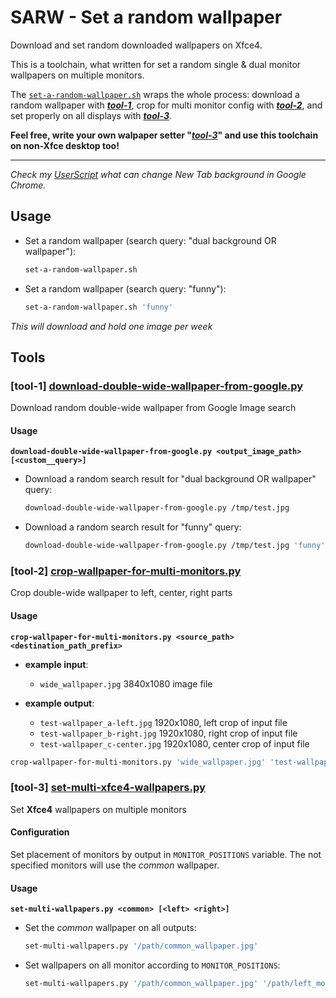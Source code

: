 # SARW - Set a random wallpaper

Download and set random downloaded wallpapers on Xfce4.

This is a toolchain, what written for set a random single & dual monitor wallpapers on multiple monitors.

The [`set-a-random-wallpaper.sh`](set-a-random-wallpaper.sh) wraps the whole process: download a random wallpaper with [***tool-1***](#tool-1-download-double-wide-wallpaper-from-googlepy), crop for multi
monitor config with [***tool-2***](#tool-2-crop-wallpaper-for-multi-monitorspy), and set properly on all displays with [***tool-3***](#tool-3-set-multi-xfce4-wallpaperspy).

**Feel free, write your own walpaper setter "[***tool-3***](#tool-3-set-multi-xfce4-wallpaperspy)" and use this toolchain on non-Xfce desktop too!**

---

*Check my [UserScript](https://gist.github.com/andras-tim/d89344b843e9ebaeade5) what can change New Tab background in Google Chrome.*


## Usage

* Set a random wallpaper (search query: "dual background OR wallpaper"):

    ``` bash
    set-a-random-wallpaper.sh
    ```

* Set a random wallpaper (search query: "funny"):

    ``` bash
    set-a-random-wallpaper.sh 'funny'
    ```

*This will download and hold one image per week*


## Tools

### [tool-1] [download-double-wide-wallpaper-from-google.py](download-double-wide-wallpaper-from-google.py)

Download random double-wide wallpaper from Google Image search


#### Usage
**``download-double-wide-wallpaper-from-google.py <output_image_path> [<custom__query>]``**

* Download a random search result for "dual background OR wallpaper" query:

    ``` bash
    download-double-wide-wallpaper-from-google.py /tmp/test.jpg
    ```

* Download a random search result for "funny" query:

    ``` bash
    download-double-wide-wallpaper-from-google.py /tmp/test.jpg 'funny'
    ```


### [tool-2] [crop-wallpaper-for-multi-monitors.py](crop-wallpaper-for-multi-monitors.py)

Crop double-wide wallpaper to left, center, right parts


#### Usage
**``crop-wallpaper-for-multi-monitors.py <source_path> <destination_path_prefix>``**

* **example input**:

    * ``wide_wallpaper.jpg`` 3840x1080 image file

* **example output**:

    * ``test-wallpaper_a-left.jpg`` 1920x1080, left crop of input file
    * ``test-wallpaper_b-right.jpg`` 1920x1080, right crop of input file
    * ``test-wallpaper_c-center.jpg`` 1920x1080, center crop of input file

``` bash
crop-wallpaper-for-multi-monitors.py 'wide_wallpaper.jpg' 'test-wallpaper'
```


### [tool-3] [set-multi-xfce4-wallpapers.py](set-multi-xfce4-wallpapers.py)

Set **Xfce4** wallpapers on multiple monitors


#### Configuration

Set placement of monitors by output in ``MONITOR_POSITIONS`` variable. The not specified monitors will use the *common*
wallpaper.


#### Usage
**``set-multi-wallpapers.py <common> [<left> <right>]``**

* Set the *common* wallpaper on all outputs:

    ``` bash
    set-multi-wallpapers.py '/path/common_wallpaper.jpg'
    ```

* Set wallpapers on all monitor according to ``MONITOR_POSITIONS``:

    ``` bash
    set-multi-wallpapers.py '/path/common_wallpaper.jpg' '/path/left_monitor_wallpaper.jpg' '/path/right_monitor_wallpaper.jpg'
    ```
